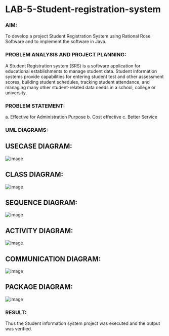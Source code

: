 # LAB-5-Student-registration-system
### AIM:
To develop a project Student Registration System using Rational Rose Software and to
implement the software in Java.
### PROBLEM ANALYSIS AND PROJECT PLANNING:
A Student Registration system (SRS) is a software application for educational
establishments to manage student data. Student information systems provide capabilities for
entering student test and other assessment scores, building student schedules, tracking student
attendance, and managing many other student-related data needs in a school, college or
university.
### PROBLEM STATEMENT:
a. Effective for Administration Purpose
b. Cost effective
c. Better Service
### UML DIAGRAMS:

## USECASE DIAGRAM:
![image](https://github.com/user-attachments/assets/cc5757a9-c776-41cf-93f9-4bef328d43bd)

## CLASS DIAGRAM:
![image](https://github.com/user-attachments/assets/dca0fde6-c94c-4e8b-ad14-eaad26e2d137)

## SEQUENCE DIAGRAM:
![image](https://github.com/user-attachments/assets/e8026fd8-e119-4537-9c0d-337e367d10cd)

## ACTIVITY DIAGRAM:
![image](https://github.com/user-attachments/assets/79fe7c80-aa27-40ad-ac5e-71e23fec0302)

## COMMUNICATION DIAGRAM:
![image](https://github.com/user-attachments/assets/f02bfd2e-b842-44bc-abbf-1cef8cc15120)

## PACKAGE DIAGRAM:
![image](https://github.com/user-attachments/assets/af84dd04-62cf-482c-8600-1802caf984b9)


### RESULT:
Thus the Student information system project was executed and the output was
verified.
